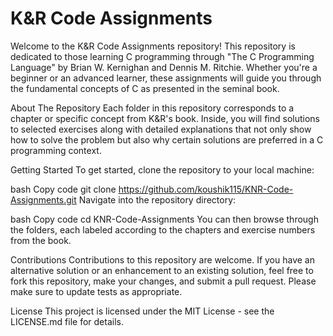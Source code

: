 # K&R Code Assignments
Welcome to the K&R Code Assignments repository! This repository is dedicated to those learning C programming through "The C Programming Language" by Brian W. Kernighan and Dennis M. Ritchie. Whether you're a beginner or an advanced learner, these assignments will guide you through the fundamental concepts of C as presented in the seminal book.

About The Repository
Each folder in this repository corresponds to a chapter or specific concept from K&R's book. Inside, you will find solutions to selected exercises along with detailed explanations that not only show how to solve the problem but also why certain solutions are preferred in a C programming context.

Getting Started
To get started, clone the repository to your local machine:

bash
Copy code
git clone https://github.com/koushik115/KNR-Code-Assignments.git
Navigate into the repository directory:

bash
Copy code
cd KNR-Code-Assignments
You can then browse through the folders, each labeled according to the chapters and exercise numbers from the book.

Contributions
Contributions to this repository are welcome. If you have an alternative solution or an enhancement to an existing solution, feel free to fork this repository, make your changes, and submit a pull request. Please make sure to update tests as appropriate.

License
This project is licensed under the MIT License - see the LICENSE.md file for details.
